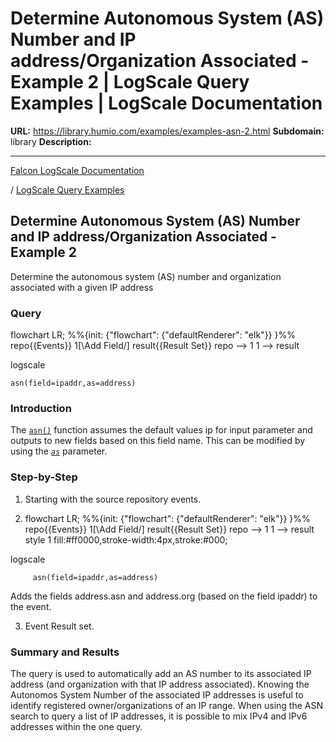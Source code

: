 # Determine Autonomous System (AS) Number and IP address/Organization Associated - Example 2 | LogScale Query Examples | LogScale Documentation

**URL:** https://library.humio.com/examples/examples-asn-2.html
**Subdomain:** library
**Description:** 

---

[Falcon LogScale Documentation](https://library.humio.com)

/ [LogScale Query Examples](examples.html)

## Determine Autonomous System (AS) Number and IP address/Organization Associated - Example 2

Determine the autonomous system (AS) number and organization associated with a given IP address 

### Query

flowchart LR; %%{init: {"flowchart": {"defaultRenderer": "elk"}} }%% repo{{Events}} 1[\Add Field/] result{{Result Set}} repo --> 1 1 --> result

logscale
    
    
    asn(field=ipaddr,as=address)

### Introduction

The [`asn()`](https://library.humio.com/data-analysis/functions-asn.html) function assumes the default values ip for input parameter and outputs to new fields based on this field name. This can be modified by using the [_`as`_](https://library.humio.com/data-analysis/functions-asn.html#query-functions-asn-as) parameter. 

### Step-by-Step

  1. Starting with the source repository events.

  2. flowchart LR; %%{init: {"flowchart": {"defaultRenderer": "elk"}} }%% repo{{Events}} 1[\Add Field/] result{{Result Set}} repo --> 1 1 --> result style 1 fill:#ff0000,stroke-width:4px,stroke:#000;

logscale
         
         asn(field=ipaddr,as=address)

Adds the fields address.asn and address.org (based on the field ipaddr) to the event. 

  3. Event Result set.




### Summary and Results

The query is used to automatically add an AS number to its associated IP address (and organization with that IP address associated). Knowing the Autonomos System Number of the associated IP addresses is useful to identify registered owner/organizations of an IP range. When using the ASN search to query a list of IP addresses, it is possible to mix IPv4 and IPv6 addresses within the one query.
